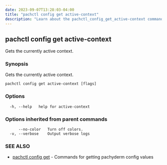```yaml
---
date: 2023-09-07T13:28:03-04:00
title: "pachctl config get active-context"
description: "Learn about the pachctl_config_get_active-context command"
---
```


## pachctl config get active-context

Gets the currently active context.

### Synopsis

Gets the currently active context.

```
pachctl config get active-context [flags]
```

### Options

```
  -h, --help   help for active-context
```

### Options inherited from parent commands

```
      --no-color   Turn off colors.
  -v, --verbose    Output verbose logs
```

### SEE ALSO

* [pachctl config get](../pachctl_config_get)	 - Commands for getting pachyderm config values

